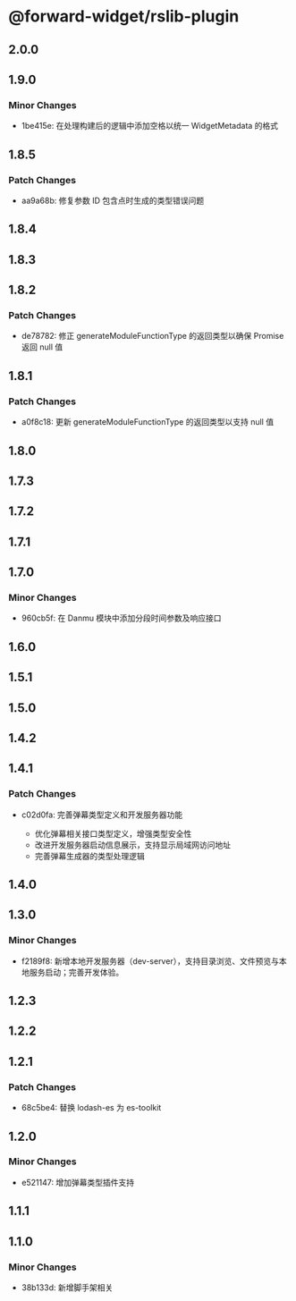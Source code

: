 # @forward-widget/rslib-plugin

## 2.0.0

## 1.9.0

### Minor Changes

- 1be415e: 在处理构建后的逻辑中添加空格以统一 WidgetMetadata 的格式

## 1.8.5

### Patch Changes

- aa9a68b: 修复参数 ID 包含点时生成的类型错误问题

## 1.8.4

## 1.8.3

## 1.8.2

### Patch Changes

- de78782: 修正 generateModuleFunctionType 的返回类型以确保 Promise 返回 null 值

## 1.8.1

### Patch Changes

- a0f8c18: 更新 generateModuleFunctionType 的返回类型以支持 null 值

## 1.8.0

## 1.7.3

## 1.7.2

## 1.7.1

## 1.7.0

### Minor Changes

- 960cb5f: 在 Danmu 模块中添加分段时间参数及响应接口

## 1.6.0

## 1.5.1

## 1.5.0

## 1.4.2

## 1.4.1

### Patch Changes

- c02d0fa: 完善弹幕类型定义和开发服务器功能

  - 优化弹幕相关接口类型定义，增强类型安全性
  - 改进开发服务器启动信息展示，支持显示局域网访问地址
  - 完善弹幕生成器的类型处理逻辑

## 1.4.0

## 1.3.0

### Minor Changes

- f2189f8: 新增本地开发服务器（dev-server），支持目录浏览、文件预览与本地服务启动；完善开发体验。

## 1.2.3

## 1.2.2

## 1.2.1

### Patch Changes

- 68c5be4: 替换 lodash-es 为 es-toolkit

## 1.2.0

### Minor Changes

- e521147: 增加弹幕类型插件支持

## 1.1.1

## 1.1.0

### Minor Changes

- 38b133d: 新增脚手架相关
